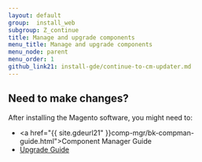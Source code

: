 ```yaml
---
layout: default
group:  install_web
subgroup: Z_continue
title: Manage and upgrade components
menu_title: Manage and upgrade components
menu_node: parent
menu_order: 1
github_link21: install-gde/continue-to-cm-updater.md
---
```




## Need to make changes?
After installing the Magento software, you might need to:

*	<a href="{{ site.gdeurl21" }}comp-mgr/bk-compman-guide.html">Component Manager Guide</a>
*	<a href="{{ site.gdeurl21 }}upgrade/bk-upgrade-guide.html">Upgrade Guide</a>



